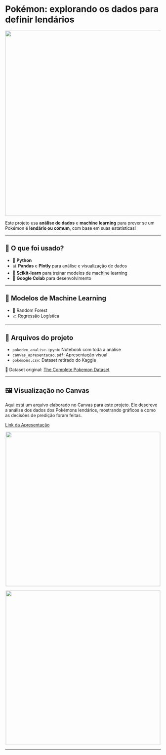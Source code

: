 # Pokémon: explorando os dados para definir lendários

<img src="https://github.com/giseleoliver9/Pokemon_explorando_os_dados_para_definir_lendarios/blob/main/mewtwo%20vs%20charizard.jpg?raw=true" width="600"/>

Este projeto usa **análise de dados** e **machine learning** para prever se um Pokémon é **lendário ou comum**, com base em suas estatísticas!

---

## 🔧 O que foi usado?

- 🐍 **Python**
- 📊 **Pandas** e **Plotly** para análise e visualização de dados
- 🤖 **Scikit-learn** para treinar modelos de machine learning
- 📘 **Google Colab** para desenvolvimento

---

## 🤖 Modelos de Machine Learning

- 🌲 Random Forest  
- 📈 Regressão Logística

---

## 📁 Arquivos do projeto

- `pokedex_analise.ipynb`: Notebook com toda a análise
- `canvas_apresentacao.pdf`: Apresentação visual
- `pokemons.csv`: Dataset retirado do Kaggle

📌 Dataset original: [The Complete Pokemon Dataset](https://www.kaggle.com/datasets/rounakbanik/pokemon/data)

---

## 🖼️ Visualização no Canvas

Aqui está um arquivo elaborado no Canvas para este projeto. Ele descreve a análise dos dados dos Pokémons lendários, mostrando gráficos e como as decisões de predição foram feitas.

[Link da Apresentação](https://github.com/giseleoliver9/Pokemon_explorando_os_dados_para_definir_lendarios/blob/main/Apresentacao_Explorando_%20os_dados_para_definir_lendarios.pdf)




<p align="center">
  <img src="https://github.com/giseleoliver9/Pokemon_explorando_os_dados_para_definir_lendarios/blob/main/top_5.png?raw=true" width="500"/>
</p>

<p align="center">
  <img src="https://github.com/giseleoliver9/Pokemon_explorando_os_dados_para_definir_lendarios/blob/main/download.png?raw=true" width="500"/>
</p>


---
